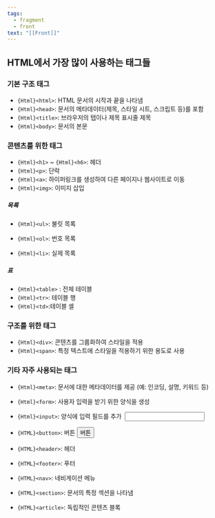 ```yaml
---
tags:
  - fragment
  - front
text: "[[Front]]"
---
```

## HTML에서 가장 많이 사용하는 태그들
### 기본 구조 태그

- `{Html}<html>`: HTML 문서의 시작과 끝을 나타냄
- `{Html}<head>`: 문서의 메타데이터(제목, 스타일 시트, 스크립트 등)를 포함
- `{Html}<title>`: 브라우저의 탭이나 제목 표시줄 제목
- `{Html}<body>`: 문서의 본문

### 콘텐츠를 위한 태그
- `{Html}<h1>` ~ `{Html}<h6>`: 헤더
- `{Html}<p>`: 단락
- `{Html}<a>`: 하이퍼링크를 생성하여 다른 페이지나 웹사이트로 이동
- `{Html}<img>`: 이미지 삽입

##### 목록
- `{Html}<ul>`: 불릿 목록
- `{Html}<ol>`: 번호 목록

- `{Html}<li>`: 실제 목록

##### 표
- `{Html}<table>` : 전체 테이블
- `{Html}<tr>`: 테이블 행
- `{Html}<td>`:테이블 셀

### 구조를 위한 태그
- `{Html}<div>`: 콘텐츠를 그룹화하여 스타일을 적용
- `{Html}<span>`: 특정 텍스트에 스타일을 적용하기 위한 용도로 사용

### 기타 자주 사용되는 태그
- `{Html}<meta>`: 문서에 대한 메타데이터를 제공 (예: 인코딩, 설명, 키워드 등)
- `{Html}<form>`: 사용자 입력을 받기 위한 양식을 생성
- `{Html}<input>`: 양식에 입력 필드를 추가  <input>
- `{HTML}<button>`: 버튼  <button>버튼</button>

- `{HTML}<header>`: 헤더
- `{HTML}<footer>`: 푸터
- `{HTML}<nav>`: 네비게이션 메뉴

- `{HTML}<section>`: 문서의 특정 섹션을 나타냄
- `{HTML}<article>`: 독립적인 콘텐츠 블록


